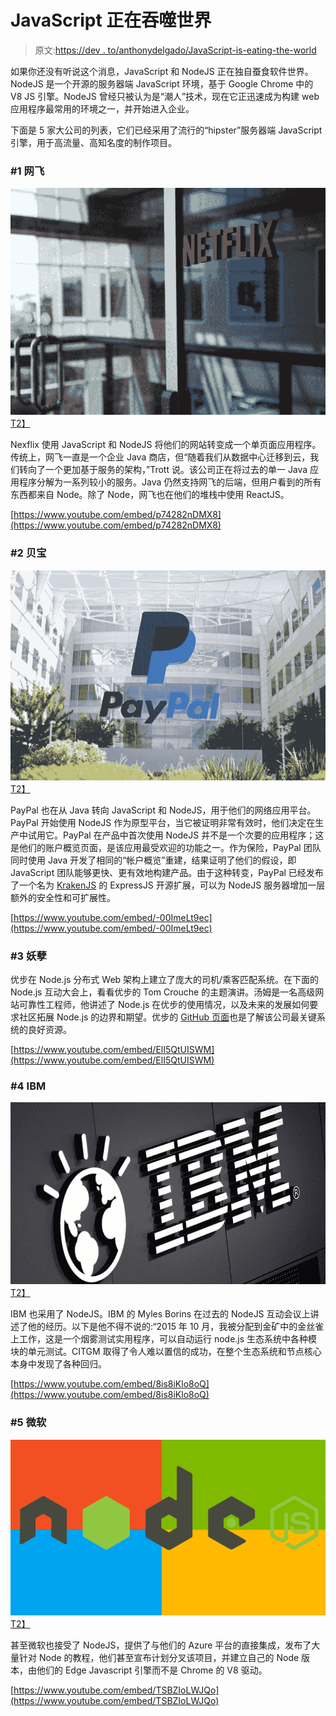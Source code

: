 # JavaScript 正在吞噬世界

> 原文:[https://dev . to/anthonydelgado/JavaScript-is-eating-the-world](https://dev.to/anthonydelgado/javascript-is-eating-the-world)

如果你还没有听说这个消息，JavaScript 和 NodeJS 正在独自蚕食软件世界。NodeJS 是一个开源的服务器端 JavaScript 环境，基于 Google Chrome 中的 V8 JS 引擎。NodeJS 曾经只被认为是“潮人”技术，现在它正迅速成为构建 web 应用程序最常用的环境之一，并开始进入企业。

下面是 5 家大公司的列表，它们已经采用了流行的“hipster”服务器端 JavaScript 引擎，用于高流量、高知名度的制作项目。

### #1 网飞

[![](img/a61b17018f7bc540013179449faaa893.png)T2】](https://res.cloudinary.com/practicaldev/image/fetch/s--L6N5I7Ln--/c_limit%2Cf_auto%2Cfl_progressive%2Cq_auto%2Cw_880/https://media.licdn.com/mpr/mpr/AAEAAQAAAAAAAAjkAAAAJDBlMmY4MjNjLWViYTYtNGYyMi04OGNiLTU0NmUyZTA0YzNkZg.jpg)

Nexflix 使用 JavaScript 和 NodeJS 将他们的网站转变成一个单页面应用程序。传统上，网飞一直是一个企业 Java 商店，但“随着我们从数据中心迁移到云，我们转向了一个更加基于服务的架构，”Trott 说。该公司正在将过去的单一 Java 应用程序分解为一系列较小的服务。Java 仍然支持网飞的后端，但用户看到的所有东西都来自 Node。除了 Node，网飞也在他们的堆栈中使用 ReactJS。

[https://www.youtube.com/embed/p74282nDMX8](https://www.youtube.com/embed/p74282nDMX8)

### #2 贝宝

[![](img/6620423211da02ddcd27f3ab084f1d2d.png)T2】](https://res.cloudinary.com/practicaldev/image/fetch/s--a66qcuN5--/c_limit%2Cf_auto%2Cfl_progressive%2Cq_auto%2Cw_880/https://media.licdn.com/mpr/mpr/AAEAAQAAAAAAAAdgAAAAJDg4ZDdhNWE4LTZiNzgtNDQ0ZS1iZDA1LTJhZjU4YzcwY2U5NA.jpg)

PayPal 也在从 Java 转向 JavaScript 和 NodeJS，用于他们的网络应用平台。PayPal 开始使用 NodeJS 作为原型平台，当它被证明非常有效时，他们决定在生产中试用它。PayPal 在产品中首次使用 NodeJS 并不是一个次要的应用程序；这是他们的账户概览页面，是该应用最受欢迎的功能之一。作为保险，PayPal 团队同时使用 Java 开发了相同的“帐户概览”重建，结果证明了他们的假设，即 JavaScript 团队能够更快、更有效地构建产品。由于这种转变，PayPal 已经发布了一个名为 [KrakenJS](http://krakenjs.com/) 的 ExpressJS 开源扩展，可以为 NodeJS 服务器增加一层额外的安全性和可扩展性。

[https://www.youtube.com/embed/-00ImeLt9ec](https://www.youtube.com/embed/-00ImeLt9ec)

### #3 妖孽

优步在 Node.js 分布式 Web 架构上建立了庞大的司机/乘客匹配系统。在下面的 Node.js 互动大会上，看看优步的 Tom Crouche 的主题演讲。汤姆是一名高级网站可靠性工程师，他讲述了 Node.js 在优步的使用情况，以及未来的发展如何要求社区拓展 Node.js 的边界和期望。优步的 [GitHub 页面](http://uber.github.io/)也是了解该公司最关键系统的良好资源。

[https://www.youtube.com/embed/ElI5QtUISWM](https://www.youtube.com/embed/ElI5QtUISWM)

### #4 IBM

[![](img/4f08142d7f86330cdac2af71a9fdf1c1.png)T2】](https://res.cloudinary.com/practicaldev/image/fetch/s--h_aI_oIa--/c_limit%2Cf_auto%2Cfl_progressive%2Cq_auto%2Cw_880/https://media.licdn.com/mpr/mpr/AAEAAQAAAAAAAAgGAAAAJGRhZDk3ZmM3LTRlOTctNDE5Zi1hY2IwLTUxMWZhMDU5MWJjYg.jpg)

IBM 也采用了 NodeJS。IBM 的 Myles Borins 在过去的 NodeJS 互动会议上讲述了他的经历。以下是他不得不说的:“2015 年 10 月，我被分配到金矿中的金丝雀上工作，这是一个烟雾测试实用程序，可以自动运行 node.js 生态系统中各种模块的单元测试。CITGM 取得了令人难以置信的成功，在整个生态系统和节点核心本身中发现了各种回归。

[https://www.youtube.com/embed/8is8iKlo8oQ](https://www.youtube.com/embed/8is8iKlo8oQ)

### #5 微软

[![](img/31fa0b639af82e93c11f9b9687a6a30c.png)T2】](https://res.cloudinary.com/practicaldev/image/fetch/s--0Zg8JYc5--/c_limit%2Cf_auto%2Cfl_progressive%2Cq_auto%2Cw_880/https://media.licdn.com/mpr/mpr/AAEAAQAAAAAAAAgtAAAAJGFjNGM1MjFkLTJjNmQtNDM0NC04MDAwLTI5MWExMWZiNDM4Mw.jpg)

甚至微软也接受了 NodeJS，提供了与他们的 Azure 平台的直接集成，发布了大量针对 Node 的教程，他们甚至宣布计划分叉该项目，并建立自己的 Node 版本，由他们的 Edge Javascript 引擎而不是 Chrome 的 V8 驱动。

[https://www.youtube.com/embed/TSBZIoLWJQo](https://www.youtube.com/embed/TSBZIoLWJQo)